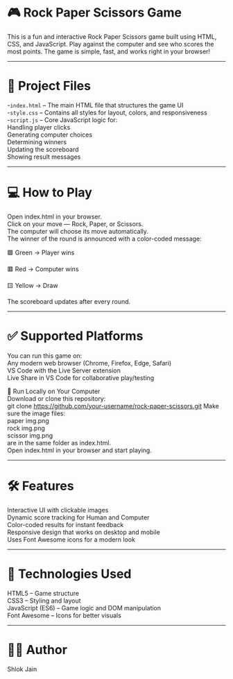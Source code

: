 # 🎮 Rock Paper Scissors Game  
This is a fun and interactive Rock Paper Scissors game built using HTML, CSS, and JavaScript. Play against the computer and see who scores the most points. The game is simple, fast, and works right in your browser!

---

# 📁 Project Files  
-`index.html` – The main HTML file that structures the game UI  
-`style.css` – Contains all styles for layout, colors, and responsiveness  
-`script.js` – Core JavaScript logic for:  
Handling player clicks  
Generating computer choices  
Determining winners  
Updating the scoreboard  
Showing result messages

---

# 💻 How to Play  
Open index.html in your browser.  
Click on your move — Rock, Paper, or Scissors.  
The computer will choose its move automatically.  
The winner of the round is announced with a color-coded message:

🟩 Green → Player wins

🟥 Red → Computer wins

🟨 Yellow → Draw

The scoreboard updates after every round.

---

# ✅ Supported Platforms  
You can run this game on:  
Any modern web browser (Chrome, Firefox, Edge, Safari)  
VS Code with the Live Server extension  
Live Share in VS Code for collaborative play/testing

🔧 Run Locally on Your Computer  
Download or clone this repository:  
git clone https://github.com/your-username/rock-paper-scissors.git
Make sure the image files:  
paper img.png  
rock img.png  
scissor img.png  
are in the same folder as index.html.  
Open index.html in your browser and start playing.

---

# 🛠 Features  
Interactive UI with clickable images  
Dynamic score tracking for Human and Computer  
Color-coded results for instant feedback  
Responsive design that works on desktop and mobile  
Uses Font Awesome icons for a modern look

---

# 📜 Technologies Used  
HTML5 – Game structure  
CSS3 – Styling and layout  
JavaScript (ES6) – Game logic and DOM manipulation  
Font Awesome – Icons for better visuals  

---

# 🙋‍♂️ Author  
Shlok Jain
